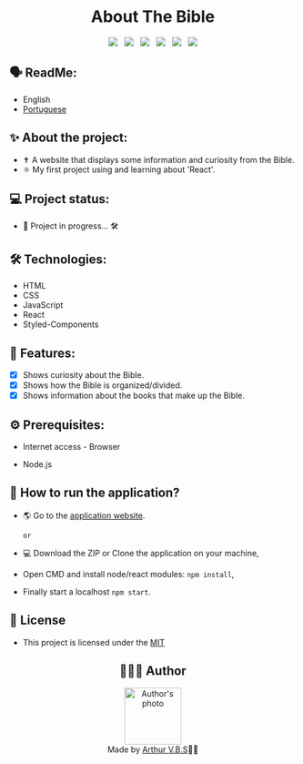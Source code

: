 <h1 align="center">About The Bible</h1>

<div align="center">
  <img src="https://img.shields.io/badge/License-MIT-000?style=social&logo=json&logoColor=469BD2">
  &nbsp;
  <img src="https://img.shields.io/badge/GitHub-000?style=social&logo=github&logoColor=469BD2">
  &nbsp;
  <img src="https://img.shields.io/badge/HTML-000?style=social&logo=html5&logoColor=469BD2">
  &nbsp;
  <img src="https://img.shields.io/badge/CSS-000?style=social&logo=css3&logoColor=469BD2">
  &nbsp;
  <img src="https://img.shields.io/badge/JavaScript-000?style=social&logo=javascript&logoColor=469BD2">
  &nbsp;
  <img src="https://img.shields.io/badge/React-000?style=social&logo=react&logoColor=469BD2">
</div>

## 🗣️ ReadMe:

- English
- [Portuguese](https://github.com/ArthurVBS/AboutTheBible/blob/main/README-pt.md)

## ✨ About the project:

- ✝️ A website that displays some information and curiosity from the Bible.
- ⚛️ My first project using and learning about 'React'. 

## 💻 Project status:

- 🚧 Project in progress... 🛠️

## 🛠 Technologies:

- HTML
- CSS
- JavaScript
- React
- Styled-Components

## 📝 Features:

- [x] Shows curiosity about the Bible.
- [x] Shows how the Bible is organized/divided.
- [x] Shows information about the books that make up the Bible.

## ⚙️ Prerequisites:

- Internet access - Browser

- Node.js

## 🚀 How to run the application?

- 🌎 Go to the [application website](https://arthurvbs.github.io/AboutTheBible/).

  `or`

- 💻 Download the ZIP or Clone the application on your machine,
- Open CMD and install node/react modules: `npm install`,
- Finally start a localhost `npm start`.

## 📝 License

- This project is licensed under the [MIT](https://github.com/ArthurVBS/AboutTheBible/blob/main/LICENSE)

<h2 align="center">👨🏽‍💻 Author</h2>
<div align="center">
  <img width="100px;" src="https://avatars.githubusercontent.com/u/84406367?v=4" alt="Author's photo"/>
  <br><span>Made by <a href="https://github.com/ArthurVBS" target="_blank" rel="external">Arthur V.B.S</a>✌🏽</span>
</div>
